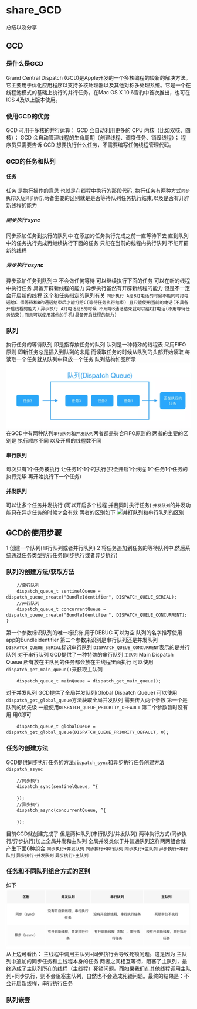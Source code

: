 # share_GCD
总结以及分享
## GCD 

 ### 是什么是GCD
 Grand Central Dispatch (GCD)是Apple开发的一个多核编程的较新的解决方法。它主要用于优化应用程序以支持多核处理器以及其他对称多处理系统。它是一个在线程池模式的基础上执行的并行任务。在Mac OS X 10.6雪豹中首次推出，也可在IOS 4及以上版本使用。
 ### 使用GCD的优势
 GCD 可用于多核的并行运算；
 GCD 会自动利用更多的 CPU 内核（比如双核、四核）；
 GCD 会自动管理线程的生命周期（创建线程、调度任务、销毁线程）；
 程序员只需要告诉 GCD 想要执行什么任务，不需要编写任何线程管理代码。
 ### GCD的任务和队列
 #### 任务 
 任务 是执行操作的意思 也就是在线程中执行的那段代码, 执行任务有两种方式`同步执行`以及`异步执行`,两者主要的区别就是是否等待队列任务执行结束,以及是否有开辟新线程的能力
 ##### 同步执行 sync
 同步添加任务到执行的队列中 在添加的任务执行完成之前一直等待下去 直到队列中的任务执行完成再继续执行下面的任务
 只能在当前的线程内执行队列 不能开辟新的线程
 ##### 异步执行 async
 异步添加任务到队列中 不会做任何等待 可以继续执行下面的任务
 可以在新的线程中执行任务 具备开辟新线程的能力 
 异步执行虽然有开辟新线程的能力 但是不一定会开启新的线程 这个和任务指定的队列有关
`同步执行 A给B打电话的时候不能同时打电话给C 得等待和B的通话结束后才能打给C(等待任务执行结束) 且只能使用当前的电话(不具备开启线程的能力)`
`异步执行 A打电话给B的时候 不用等B通话结束就可以给C打电话(不用等待任务结束),而且可以使用其他的手机(具备开启线程的能力)`
### 队列
执行任务的等待队列 即是指存放任务的队列 队列是一种特殊的线程表 采用FIFO原则 即新任务总是插入到队列的末尾 而读取任务的时候从队列的头部开始读取 每读取一个任务就从队列中释放一个任务 队列结构如图所示
![队列结构](/assets/1.png)
在GCD中有两种队列`串行队列`和`并发队列`两者都是符合FIFO原则的 两者的主要的区别是 执行顺序不同 以及开启的线程数不同
#### 串行队列
每次只有1个任务被执行 让任务1个1个的执行(只会开启1个线程 1个任务1个任务的执行完毕 再开始执行下一个任务)
#### 并发队列
可以让多个任务并发执行 (可以开启多个线程 并且同时执行任务)
`并发队列`的并发功能只在异步任务的时候才会有效
两者的区别如下
![并打队列和串行队列的区别](\assets/.2.png)

## GCD的使用步骤
1 创建一个队列(串行队列或者并行队列)
2 将任务追加到任务的等待队列中,然后系统通过任务类型执行任务(同步执行或者异步执行)
### 队列的创建方法/获取方法
```
    //串行队列
    dispatch_queue_t sentinelQueue = dispatch_queue_create("BundleIdentifier", DISPATCH_QUEUE_SERIAL);
    //并行队列
    dispatch_queue_t concurrentQueue = dispatch_queue_create("BundleIdentifier", DISPATCH_QUEUE_CONCURRENT);
}
```
第一个参数标识队列的唯一标识符 用于DEBUG 可以为空 队列的名字推荐使用app的BundleIdentifier
第二个参数来识别是串行队列还是并发队列 `DISPATCH_QUEUE_SERIAL`标识串行队列 `DISPATCH_QUEUE_CONCURRENT`表示的是并行队列
对于串行队列 GCD提供了一种特殊的串行队列 `主队列` Main Dispatch Queue
所有放在主队列的任务都会放在主线程里面执行
可以使用`dispatch_get_main_queue()`来获取主队列
```
    dispatch_queue_t mainQueue = dispatch_get_main_queue();  
```
对于并发队列 GCD提供了全局并发队列(Global Dispatch Queue)
可以使用`dispatch_get_global_queue`方法获取全局并发队列 需要传入两个参数 第一个是队列的优先级 一般使用`DISPATCH_QUEUE_PRIORITY_DEFAULT` 第二个参数暂时没有用 用0即可
```
    dispatch_queue_t globalQueue = dispatch_get_global_queue(DISPATCH_QUEUE_PRIORITY_DEFAULT, 0);
```

### 任务的创建方法
GCD提供同步执行任务的方法`dispatch_sync`和异步执行任务创建方法`dispatch_async`
```
    //同步执行
    dispatch_sync(sentinelQueue, ^{
        
    });
    //异步执行
    dispatch_async(concurrentQueue, ^{
        
    });
```
目前CGD就创建完成了 但是两种队列(串行队列/并发队列) 两种执行方式(同步执行/异步执行)加上全局并发和主队列 全局并发类似于并普通队列这样两两组合就产生下面6种组合
`同步执行+并发队列` `同步执行+串行队列` `同步执行+主队列` `异步执行+串行队列` `异步执行+并发队列` `异步执行+主队列` 

### 任务和不同队列组合方式的区别
如下
![任务+队列的却别](/assets/3.png)
从上边可看出： 主线程中调用主队列+同步执行会导致死锁问题。这是因为 主队列中追加的同步任务和主线程本身的任务 两者之间相互等待，阻塞了主队列，最终造成了主队列所在的线程（主线程）死锁问题。而如果我们在其他线程调用主队列+同步执行，则不会阻塞主队列，自然也不会造成死锁问题。最终的结果是：不会开启新线程，串行执行任务
### 队列嵌套